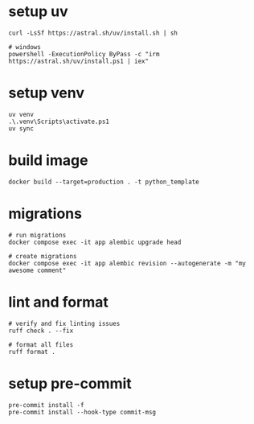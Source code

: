 # setup uv

```shell
curl -LsSf https://astral.sh/uv/install.sh | sh

# windows
powershell -ExecutionPolicy ByPass -c "irm https://astral.sh/uv/install.ps1 | iex"
```

# setup venv

```shell
uv venv
.\.venv\Scripts\activate.ps1
uv sync
```

# build image

```shell
docker build --target=production . -t python_template
```

# migrations

```shell
# run migrations
docker compose exec -it app alembic upgrade head

# create migrations
docker compose exec -it app alembic revision --autogenerate -m "my awesome comment"
```

# lint and format

```shell
# verify and fix linting issues
ruff check . --fix

# format all files
ruff format .
```

# setup pre-commit

```shell
pre-commit install -f
pre-commit install --hook-type commit-msg
```
